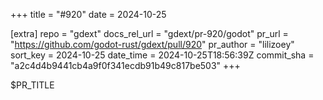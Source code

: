 +++
title = "#920"
date = 2024-10-25

[extra]
repo = "gdext"
docs_rel_url = "gdext/pr-920/godot"
pr_url = "https://github.com/godot-rust/gdext/pull/920"
pr_author = "lilizoey"
sort_key = 2024-10-25
date_time = 2024-10-25T18:56:39Z
commit_sha = "a2c4d4b9441cb4a9f0f341ecdb91b49c817be503"
+++

$PR_TITLE
